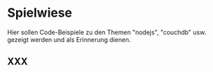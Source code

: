 # Spielwiese

Hier sollen Code-Beispiele zu den Themen "nodejs", "couchdb" usw. gezeigt werden und als Erinnerung dienen.

## XXX

